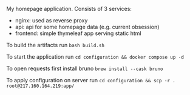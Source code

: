 My homepage application. Consists of 3 services:
- nginx: used as reverse proxy
- api: api for some homepage data (e.g. current obsession)
- frontend: simple thymeleaf app serving static html

To build the artifacts run
`bash build.sh`

To start the application run
`cd configuration && docker compose up -d`

To open requests first install bruno
`brew install --cask bruno`

To apply configuration on server run
`cd configuration && scp -r . root@217.160.164.219:app/`

